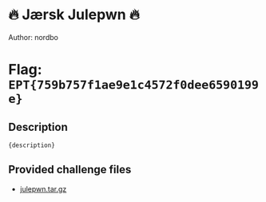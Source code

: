 # 🔥 Jærsk Julepwn 🔥
Author: nordbo

# Flag: `EPT{759b757f1ae9e1c4572f0dee6590199e}`
## Description
```
{description}
```

## Provided challenge files
* [julepwn.tar.gz](julepwn.tar.gz)
